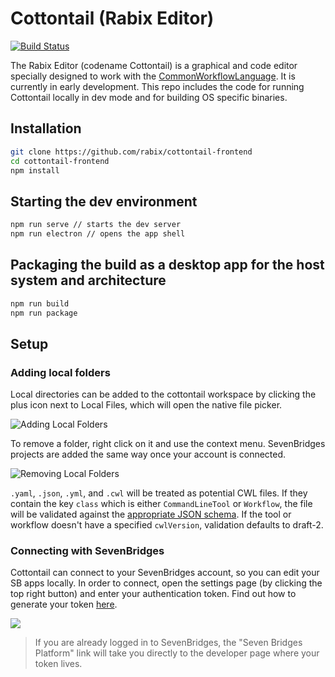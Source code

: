 

# Cottontail (Rabix Editor)
[![Build Status](https://travis-ci.org/rabix/cottontail-frontend.svg?branch=master)](https://travis-ci.org/rabix/cottontail-frontend)


The Rabix Editor (codename Cottontail) is a graphical and code editor specially designed to work with the [CommonWorkflowLanguage](https://github.com/common-workflow-language/common-workflow-language). It is currently in early development. This repo includes the code for running Cottontail locally in dev mode and for building OS specific binaries.

## Installation

```bash
git clone https://github.com/rabix/cottontail-frontend
cd cottontail-frontend
npm install
```

## Starting the dev environment
```bash
npm run serve // starts the dev server
npm run electron // opens the app shell
```

## Packaging the build as a desktop app for the host system and architecture
```bash
npm run build
npm run package
```

## Setup

### Adding local folders

Local directories can be added to the cottontail workspace by clicking the plus icon next to Local Files, which will open the native file picker.

![Adding Local Folders](http://i.imgur.com/jNAnyQe.png)

To remove a folder, right click on it and use the context menu. SevenBridges projects are added the same way once your account is connected.

![Removing Local Folders](http://i.imgur.com/I7dHDad.png)

`.yaml`, `.json`, `.yml`, and `.cwl` will be treated as potential CWL files. If they contain the key `class` which is either `CommandLineTool` or `Workflow`, the file will be validated against the [appropriate JSON schema](https://github.com/rabix/cwl-ts). If the tool or workflow doesn't have a specified `cwlVersion`, validation defaults to draft-2.

### Connecting with SevenBridges

Cottontail can connect to your SevenBridges account, so you can edit your SB apps locally. In order to connect, open the settings page (by clicking the top right button) and enter your authentication token. Find out how to generate your token [here](http://docs.sevenbridges.com/v1.0/docs/get-your-authentication-token). 

![](http://i.imgur.com/zda5ANH.png)
> If you are already logged in to SevenBridges, the "Seven Bridges Platform" link will take you directly to the developer page where your token lives.
